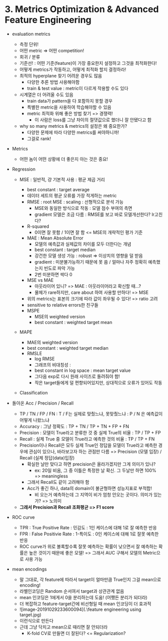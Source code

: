 # 3. Metrics Optimization & Advanced Feature Engineering

- evaluation metrics

  - 측정 단위!
  - 어떤 metric => 어떤 competition!
  - 회귀 / 분류
  - 기준선! : 어떤 기준(feature)이 가장 중요한지 설정하고 그것을 최적화한다!
  - 어떻게 metrics가 작동하고, 어떻게 최적화 할지 결정하라!
  - 최적의 hyperplane 찾기 어려운 경우도 많음
    - 다양한 추론 방법 사용해야함
    - train & test value : metric이 다르게 작용할 수도 있다
  - 시계열은 더 어려울 수도 있음
    - train data가 pattern을 다 포함하지 못할 경우
    - 특별한 metric을 사용하여 학습해야할 수 있음
    - metric 최적화 위해 좋은 방법 찾기 => 경쟁력!
      - 이 사람은 loss를 그냥 차이의 절댓값으로 했더니 잘 안됐다고 함
  - why so many metrics & metrics의 설정은 왜 중요한가?
    - 다양한 문제에 따라 다양한 metrics를 써야하니까!
    - 그걸로 rank!
- Metrics

  - 어떤 놈이 어떤 상황에 더 좋은지 아는 것은 중요!
- Regression
  
  - MSE : 일반적, 걍 기본적 사용 : 평균 제곱 거리
      - best constant : target average
      - 데이터 세트의 평균 오류를 가장 적게하는 metric
    - RMSE : root MSE : scaling : 선형적으로 분석 가능
      - MSE와 동일한 방식으로 작동 : 모델 점수 부여의 측면
      - gradient 모델은 조금 다름 : RMSE를 보고 바로 모델개선한다? lr고친다?
    - R-squared
      - 0이면 잘 못함 / 1이면 잘 함 <= MSE의 개략적인 평가 기준
    - MAE : Mean Absolute Error
      -  모델의 예측값과 실제값의 차이를 모두 더한다는 개념
      - best constant : target median
      - 강건한 모델 생성 가능 : robust => 이상치의 영향을 덜 받음
      - gradient  : 미분불가능하기 때문에 못 씀 / 얼마나 자주 정확히 예측했는지 빈도로 파악 가능
      - 2번 미분하면 싹다 0
    - MSE vs MAE
      - 아웃라이어 있니? => MAE : 아웃라이어라고 확신할 때...?
      - 물체가 rare하지만, care about 하여 사용할 만하다! => MSE
    - 위의 metrics는 표본의 크기에 따라 값이 좌우될 수 있다! => ratio 고려
    - sensitive to relative errors한 친구들
    - MSPE
      - MSE의 weighted version
      - best constant : weighted target mean
  
  - MAPE
      - MAE의 weighted version
      - best constant : weighted target median
    - RMSLE
      - log RMSE
      - 그래프의 비대칭성 : 
      - best constant in log space : mean target value 
      - 그다음 exp로 다시 원래 사이즈로 돌려줘야 함!
      - 작은 target들에게 덜 편향되어있지만, 상대적으로 오류가 있어도 작동
  - Classification
- 돌아온 Acc / Precision / Recall
  - TP / TN / FP / FN : T / F는 실제로 맞췄느냐, 못맞췄느냐 : P / N 은 예측값이 어떻게 나왔느냐
  - Accuracy : 그냥 정확도 : TP + TN / TP + TN + FP + FN
  - Precision : 모델이 True라고 분류한 것 중 실제 True의 비율 : TP / TP + FP
  - Recall : 실제 True 중 모델이 True라고 예측한 것의 비율 : TP / TP + FN
  - Precision이나 Recall은 모두 실제 True인 정답을 모델이 True라고 예측한 경우에 관심이 있으나, 바라보고자 하는 관점만 다름 => Precision (모델 입장) / Recall (실제 정답(data)입장)
    - 확실한 날만 맞다고 하면 precision은 올라가겠지만 그게 의미가 있나?
      - ex: 20일 비옴, 그 중 이틀은 특정한 날 확신. 그 두날만 하면 100% => meaningless
    - 그래서 Recall도 같이 고려해야 함
    - Acc가 좋긴 하나, data의 domain이 불균형하면 성능지표로 부적합!
      - 비 오는거 예측하는데 그 지역이 비가 엄청 안오는 곳이다. 의미가 있는가? => 노의미
  - **그래서 Precision과 Recall 조화평균 => F1 score**
- ROC curve
  - TPR : True Positive Rate : 민감도 : 1인 케이스에 대해 1로 잘 예측한 반응
  - FPR : False Positivie Rate : 1-특이도 : 0인 케이스에 대해 1로 잘못 예측한 반응
  - ROC curve가 위로 볼록할수록 잘못 예측하는 확률이 낮으면서 잘 예측하는 확률은 높은 것이기 때문에 좋은 모델! => 그래서 AUC 구해서 모델의 Metric으로 사용 가능

- mean encodings
  - 말 그대로, 각 feature에 따라서 target이 얼마만큼 True인지 그걸 mean으로 encoding!
  - 라벨인코딩은 Random 순서여서 target과 상관관계 없음
  - mean 인코딩은 1에게서 0을 분리하는데 도움! (어쨌든 분리가 되더라)
  - 더 복잡하고 feature-target간에 비선형일 때 mean 인코딩이 더 효과적
  - ![image-20191029233600094](.\feature engineering using target.jpg)
  - 이런식으로 만든다
  - 근데 그냥 닥치고 mean으로 때리면 잘 안되더라
    - K-fold CV로 만들면 더 잘된다? <= Regularization?